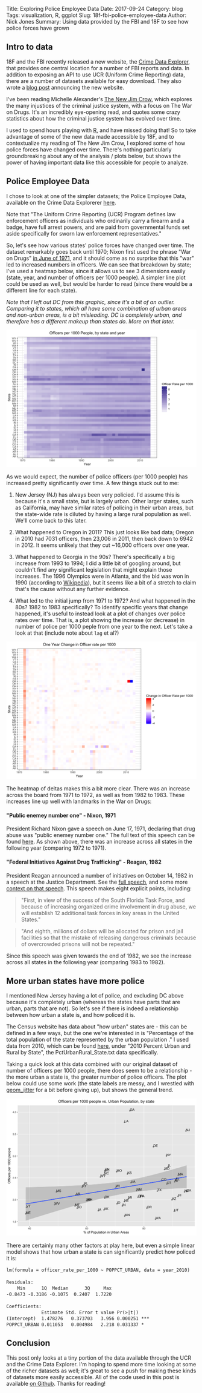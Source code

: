 Title: Exploring Police Employee Data
Date: 2017-09-24
Category: blog
Tags: visualization, R, ggplot
Slug: 18f-fbi-police-employee-data
Author: Nick Jones
Summary: Using data provided by the FBI and 18F to see how police forces have grown

## Intro to data

18F and the FBI recently released a new website, the [Crime Data Explorer](https://crime-data-explorer.fr.cloud.gov/), that provides one central location
for a number of FBI reports and data. In addition to exposing an API to use UCR (Uniform Crime Reporting)
data, there are a number of datasets available for easy download. They also wrote a
[blog post](https://18f.gsa.gov/2017/09/07/opening-the-nations-crime-data/) announcing the new
website.

I've been reading Michelle Alexander's [The New Jim Crow](http://newjimcrow.com/), which explores
the many injustices of the criminal justice system, with a focus on The War on Drugs. It's an incredibly
eye-opening read, and quotes some crazy statistics about how the criminal justice system has evolved
over time.

I used to spend hours playing with [R](https://www.r-project.org/about.html), and have missed doing
that! So to take advantage of some of the new data made accessible by 18F, and to contextualize my
reading of The New Jim Crow, I explored some of how police forces have changed over time. There's
nothing particularly groundbreaking about any of the analysis / plots below, but shows the power of
having important data like this accessible for people to analyze.

## Police Employee Data
I chose to look at one of the simpler datasets; the Police Employee Data, available on the
Crime Data Explorerer [here](https://crime-data-explorer.fr.cloud.gov/downloads-and-docs).

Note that "The Uniform Crime Reporting (UCR) Program defines law enforcement officers as individuals
who ordinarily carry a firearm and a badge, have full arrest powers, and are paid from governmental
funds set aside specifically for sworn law enforcement representatives."

So, let's see how various states' police forces have changed over time. The dataset remarkably goes
back until 1970; Nixon first used the phrase "War on Drugs" [in June of 1971](http://www.npr.org/templates/story/story.php?storyId=9252490),
and it should come as no surprise that this "war" led to increased numbers in officers. We can see
that breakdown by state; I've used a heatmap below, since it allows us to see 3 dimensions easily
(state, year, and number of officers per 1000 people). A simpler line plot could be used as well,
but would be harder to read (since there would be a different line for each state).

_Note that I left out DC from this graphic, since it's a bit of an outlier. Comparing it to states,
which all have some combination of urban areas and non-urban areas, is a bit misleading. DC is
completely urban, and therefore has a different makeup than states do. More on that later._

![Officers per 1000](images/officer_rate_heatmap_state_year.png "Number of officers per 1000, by state and year")

As we would expect, the number of police officers (per 1000 people) has increased pretty significantly
over time. A few things stuck out to me:

1. New Jersey (NJ) has always been very policied. I'd assume this is because it's a small state, but
is largely urban. Other larger states, such as California, may have similar rates of policing in their
urban areas, but the state-wide rate is diluted by having a large rural population as well. We'll
come back to this later.

2. What happened to Oregon in 2011? This just looks like bad data; Oregon in 2010 had 7031 officers,
then 23,006 in 2011, then back down to 6942 in 2012. It seems unlikely that they cut ~16,000 officers
over one year.

3. What happened to Georgia in the 90s? There's specifically a big increase from 1993 to 1994; I did
a little bit of googling around, but couldn't find any significant legislation that might explain
those increases. The 1996 Olympics were in Atlanta, and the bid was won in 1990 (according to
[Wikipedia](https://en.wikipedia.org/wiki/1996_Summer_Olympics)), but it seems like a bit of a
stretch to claim that's the cause without any further evidence.

4. What led to the initial jump from 1971 to 1972? And what happened in the 80s? 1982 to 1983 specifically?
To identify specific years that change happened, it's useful to instead look at a plot of changes
over police rates over time. That is, a plot showing the increase (or decrease) in number of police
per 1000 peple from one year to the next. Let's take a look at that (include note about `lag` et al?)


![One year change in officers per 1000](images/officer_rate_deltas_heatmap_state_year.png "Change in Officer Rate")

The heatmap of deltas makes this a bit more clear. There was an increase across the board from 1971
to 1972, as well as from 1982 to 1983. These increases line up well with landmarks in the War on Drugs:

#### "Public enemey number one" - Nixon, 1971
President Richard Nixon gave a speech on June 17, 1971, declaring that drug abuse was "public enemey
number one." The full text of this speech can be found [here](http://www.presidency.ucsb.edu/ws/?pid=3047).
As shown above, there was an increase across all states in the following year (comparing 1972 to 1971).

#### "Federal Initiatives Against Drug Trafficking" - Reagan, 1982
President Reagan announced a number of initiatives on October 14, 1982 in a speech at the Justice
Department. See the [full speech](http://www.presidency.ucsb.edu/ws/?pid=43127), and some more
[context on that speech](http://www.politico.com/story/2010/10/reagan-declares-war-on-drugs-october-14-1982-043552). This speech makes eight explicit points, including:

> "First, in view of the success of the South Florida Task Force, and because of increasing organized crime involvement in drug abuse, we will establish 12 additional task forces in key areas in the United States."

> "And eighth, millions of dollars will be allocated for prison and jail facilities so that the mistake of releasing dangerous criminals because of overcrowded prisons will not be repeated."

Since this speech was given towards the end of 1982, we see the increase across all states in the
following year (comparing 1983 to 1982).

## More urban states have more police
I mentioned New Jersey having a lot of police, and excluding DC above because it's completely urban (whereas the states have parts that are urban, parts that are not). So let's see if there is indeed a relationship between
how urban a state is, and how policed it is.

The Census website has data about "how urban" states are - this can be defined in a few ways, but the one
we're interested in is "Percentage of the total population of the state represented by the urban population
." I used data from 2010, which
can be found [here](https://www.census.gov/geo/reference/ua/ualists_layout.html), under "2010 Percent
Urban and Rural by State", the PctUrbanRural_State.txt data specifically.

Taking a quick look at this data combined with our original dataset of number of officers per 1000 people, there
does seem to be a relationship - the more urban a state is, the greater number of police officers. The plot below
could use some work (the state labels are messy, and I wrestled with [geom_jitter](http://ggplot2.tidyverse.org/reference/geom_jitter.html) for a bit before giving up), but shows the general trend.

![% of population police vs. how urban](images/urban_pop_vs_officer_rate.png "% of population police vs. how urban")

There are certainly many other factors at play here, but even a simple linear model shows that how urban a state is can significantly predict how policed it is:
```
lm(formula = officer_rate_per_1000 ~ POPPCT_URBAN, data = year_2010)

Residuals:
    Min      1Q  Median      3Q     Max
-0.8473 -0.3186 -0.1075  0.2407  1.7220

Coefficients:
             Estimate Std. Error t value Pr(>|t|)
(Intercept)  1.478276   0.373703   3.956 0.000251 ***
POPPCT_URBAN 0.011053   0.004984   2.218 0.031337 *
```

## Conclusion
This post only looks at a tiny portion of the data available through the UCR and the Crime Data
Explorer. I'm hoping to spend more time looking at some of the richer datasets as well; it's great
to see a push for making these kinds of datasets more easily accessible. All of the code used in this
post is available [on Github](https://github.com/nrjones8/18f-crime-data). Thanks for reading!
